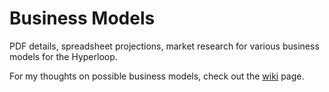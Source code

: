 Business Models
===============

PDF details, spreadsheet projections, market research for various business models for the Hyperloop.

For my thoughts on possible business models, check out the [wiki](https://github.com/OpenHyperloop/OpenHyperloop/wiki/Business-Models) page.